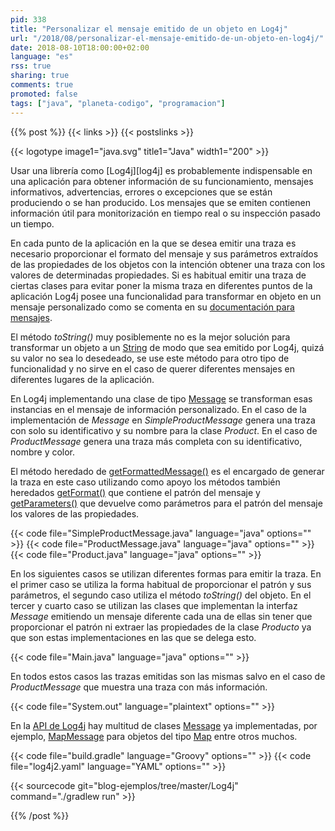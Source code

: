 ```yaml
---
pid: 338
title: "Personalizar el mensaje emitido de un objeto en Log4j"
url: "/2018/08/personalizar-el-mensaje-emitido-de-un-objeto-en-log4j/"
date: 2018-08-10T18:00:00+02:00
language: "es"
rss: true
sharing: true
comments: true
promoted: false
tags: ["java", "planeta-codigo", "programacion"]
---
```


{{% post %}}
{{< links >}}
{{< postslinks >}}

{{< logotype image1="java.svg" title1="Java" width1="200" >}}

Usar una librería como [Log4j][log4j] es probablemente indispensable en una aplicación para obtener información de su funcionamiento, mensajes informativos, advertencias, errores o excepciones que se están produciendo o se han producido. Los mensajes que se emiten contienen información útil para monitorización en tiempo real o su inspección pasado un tiempo.

En cada punto de la aplicación en la que se desea emitir una traza es necesario proporcionar el formato del mensaje y sus parámetros extraídos de las propiedades de los objetos con la intención obtener una traza con los valores de determinadas propiedades. Si es habitual emitir una traza de ciertas clases para evitar poner la misma traza en diferentes puntos de la aplicación Log4j posee una funcionalidad para transformar en objeto en un mensaje personalizado como se comenta en su [documentación para mensajes](https://logging.apache.org/log4j/2.x/manual/messages.html).

El método _toString()_ muy posiblemente no es la mejor solución para transformar un objeto a un [String](https://docs.oracle.com/javase/10/docs/api/java/lang/String.html) de modo que sea emitido por Log4j, quizá su valor no sea lo desedeado, se use este método para otro tipo de funcionalidad y no sirve en el caso de querer diferentes mensajes en diferentes lugares de la aplicación.

En Log4j implementando una clase de tipo [Message](http://logging.apache.org/log4j/log4j-2.3/log4j-api/apidocs/org/apache/logging/log4j/message/Message.html) se transforman esas instancias en el mensaje de información personalizado. En el caso de la implementación de _Message_ en _SimpleProductMessage_ genera una traza con solo su identificativo y su nombre para la clase _Product_. En el caso de _ProductMessage_ genera una traza más completa con su identificativo, nombre y color.

El método heredado de [getFormattedMessage()](http://logging.apache.org/log4j/log4j-2.3/log4j-api/apidocs/org/apache/logging/log4j/message/Message.html#getFormattedMessage()) es el encargado de generar la traza en este caso utilizando como apoyo los métodos también heredados [getFormat()](http://logging.apache.org/log4j/log4j-2.3/log4j-api/apidocs/org/apache/logging/log4j/message/Message.html#getFormat()) que contiene el patrón del mensaje y [getParameters()](http://logging.apache.org/log4j/log4j-2.3/log4j-api/apidocs/org/apache/logging/log4j/message/Message.html#getParameters()) que devuelve como parámetros para el patrón del mensaje los valores de las propiedades.

{{< code file="SimpleProductMessage.java" language="java" options="" >}}
{{< code file="ProductMessage.java" language="java" options="" >}}
{{< code file="Product.java" language="java" options="" >}}

En los siguientes casos se utilizan diferentes formas para emitir la traza. En el primer caso se utiliza la forma habitual de proporcionar el patrón y sus parámetros, el segundo caso utiliza el método _toString()_ del objeto. En el tercer y cuarto caso se utilizan las clases que implementan la interfaz _Message_ emitiendo un mensaje diferente cada una de ellas sin tener que proporcionar el patrón ni extraer las propiedades de la clase _Producto_ ya que son estas implementaciones en las que se delega esto.

{{< code file="Main.java" language="java" options="" >}}

En todos estos casos las trazas emitidas son las mismas salvo en el caso de _ProductMessage_ que muestra una traza con más información.

{{< code file="System.out" language="plaintext" options="" >}}

En la [API de Log4j](https://logging.apache.org/log4j/2.x/log4j-api/apidocs/index.html) hay multitud de clases [Message](https://logging.apache.org/log4j/2.x/log4j-api/apidocs/index.html) ya implementadas, por ejemplo, [MapMessage](https://logging.apache.org/log4j/2.x/log4j-api/apidocs/org/apache/logging/log4j/message/MapMessage.html) para objetos del tipo [Map](https://docs.oracle.com/javase/10/docs/api/java/util/Map.html) entre otros muchos.

{{< code file="build.gradle" language="Groovy" options="" >}}
{{< code file="log4j2.yaml" language="YAML" options="" >}}

{{< sourcecode git="blog-ejemplos/tree/master/Log4j" command="./gradlew run" >}}

{{% /post %}}
